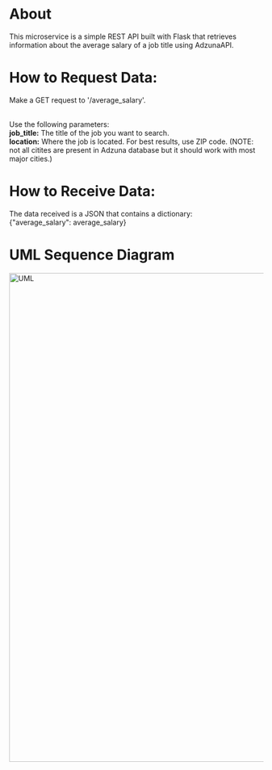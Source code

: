 # About
This microservice is a simple REST API built with Flask that retrieves information about the average salary of a job title using AdzunaAPI.

# How to Request Data:
Make a GET request to '/average_salary'.

</br>
Use the following parameters: </br>
<b>job_title:</b> The title of the job you want to search.  </br>
<b>location:</b> Where the job is located. For best results, use ZIP code. (NOTE: not all citites are present in Adzuna database but it should work with most major cities.)</br>


# How to Receive Data:
The data received is a JSON that contains a dictionary:</br>
{"average_salary": average_salary} </br>

# UML Sequence Diagram
<img width="968" alt="UML" src="https://user-images.githubusercontent.com/97090779/237007066-c34638e7-b77b-47fc-ba5d-cf1e2f341097.png">
